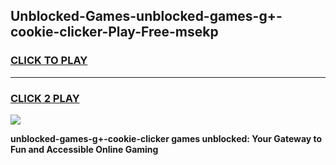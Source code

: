 
## Unblocked-Games-unblocked-games-g+-cookie-clicker-Play-Free-msekp
<h3>
<a href="https://premium76.site?title=unblocked-games-g+-cookie-clicker&ref=15A">CLICK TO PLAY</a></h3>
<hr>

<h3>
<a href="https://premium76.site?title=unblocked-games-g+-cookie-clicker&ref=15A">CLICK 2 PLAY</a>
  
</h3>

<a href="https://premium76.site?title=unblocked-games-g+-cookie-clicker&ref=15A"><img src="https://clearcache.store/games.png"></a>


**unblocked-games-g+-cookie-clicker games unblocked: Your Gateway to Fun and Accessible Online Gaming**
